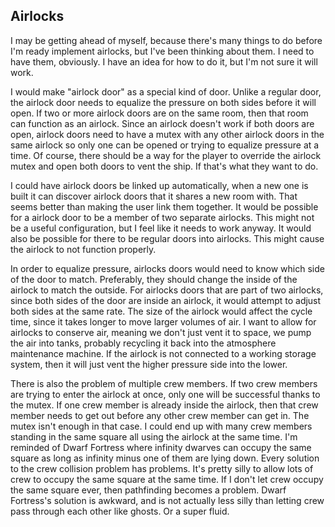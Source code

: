 ## Airlocks

I may be getting ahead of myself, because there's many things to do before I'm ready implement airlocks, but I've been thinking about them.  I need to have them, obviously.  I have an idea for how to do it, but I'm not sure it will work.

I would make "airlock door" as a special kind of door.  Unlike a regular door, the airlock door needs to equalize the pressure on both sides before it will open.  If two or more airlock doors are on the same room, then that room can function as an airlock.  Since an airlock doesn't work if both doors are open, airlock doors need to have a mutex with any other airlock doors in the same airlock so only one can be opened or trying to equalize pressure at a time.  Of course, there should be a way for the player to override the airlock mutex and open both doors to vent the ship.  If that's what they want to do.

I could have airlock doors be linked up automatically, when a new one is built it can discover airlock doors that it shares a new room with.  That seems better than making the user link them together.  It would be possible for a airlock door to be a member of two separate airlocks.  This might not be a useful configuration, but I feel like it needs to work anyway. It would also be possible for there to be regular doors into airlocks.  This might cause the airlock to not function properly.

In order to equalize pressure, airlocks doors would need to know which side of the door to match.  Preferably, they should change the inside of the airlock to match the outside.  For airlocks doors that are part of two airlocks, since both sides of the door are inside an airlock, it would attempt to adjust both sides at the same rate.  The size of the airlock would affect the cycle time, since it takes longer to move larger volumes of air.  I want to allow for airlocks to conserve air, meaning we don't just vent it to space, we pump the air into tanks, probably recycling it back into the atmosphere maintenance machine.  If the airlock is not connected to a working storage system, then it will just vent the higher pressure side into the lower.  

There is also the problem of multiple crew members.  If two crew members are trying to enter the airlock at once, only one will be successful thanks to the mutex.  If one crew member is already inside the airlock, then that crew member needs to get out before any other crew member can get in.  The mutex isn't enough in that case.  I could end up with many crew members standing in the same square all using the airlock at the same time.  I'm reminded of Dwarf Fortress where infinity dwarves can occupy the same square as long as infinity minus one of them are lying down.  Every solution to the crew collision problem has problems.  It's pretty silly to allow lots of crew to occupy the same square at the same time.  If I don't let crew occupy the same square ever, then pathfinding becomes a problem.  Dwarf Fortress's solution is awkward, and is not actually less silly than letting crew pass through each other like ghosts. Or a super fluid.
